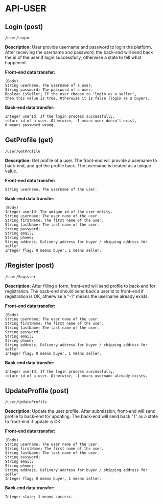# API-USER

## Login (post)

```
/user/Login
```

**Description:** User provide username and password to login the platform. After receiving the username and password, the back-end will send back the id of the user if login successfully, otherwise a state to tell what happened. 

**Front-end data transfer:**

```
(Body)
String username; The username of a user. 
String password; The password of a user.
Boolean isSeller; If the user choose to "login as a seller", 
then this value is true. Otherwise it is false (login as a buyer).
```

**Back-end data transfer:**

```
Integer userId; If the login process successfully,
return id of a user. Otherwise, -1 means user doesn't exist, 
0 means password wrong.
```

## GetProfile (get)

```
/user/GetProfile
```

**Description:** Get profile of a user. The front-end will provide a username to back-end, and get the profile back. The username is treated as a unique value.

**Front-end data transfer:**

```
String username; The username of the user.
```

**Back-end data transfer:**

```
(Body)
Integer userId; The unique id of the user entity.
String username; The user name of the user.
String firstName; The first name of the user.
String lastName; The last name of the user.
String password;
String email;
String phone;
String address; Delivery address for buyer / shipping address for seller
Integer flag; 0 means buyer, 1 means seller.
```

## /Register (post)

```
/user/Register
```

**Description:** After filling a form, front-end will send profile to back-end for registration. The back-end should send back a user id to front-end if registration is OK, otherwise a "-1" means the username already exists.

**Front-end data transfer:**

```
(Body)
String username; The user name of the user.
String firstName; The first name of the user.
String lastName; The last name of the user.
String password;
String email;
String phone;
String address; Delivery address for buyer / shipping address for seller
Integer flag; 0 means buyer, 1 means seller.
```

**Back-end data transfer:**

```
Integer userId; If the login process successfully,
return id of a user. Otherwise, -1 means username already exists.
```

## UpdateProfile (post)

```
/user/UpdateProfile
```

**Description:** Update the user profile. After submission, front-end will send profile to back-end for updating. The back-end will send back "1" as a state to front-end if update is OK.

**Front-end data transfer:**

```
(Body)
String username; The user name of the user.
String firstName; The first name of the user.
String lastName; The last name of the user.
String password;
String email;
String phone;
String address; Delivery address for buyer / shipping address for seller
Integer flag; 0 means buyer, 1 means seller.
```

**Back-end data transfer:**

```
Integer state; 1 means success.
```
